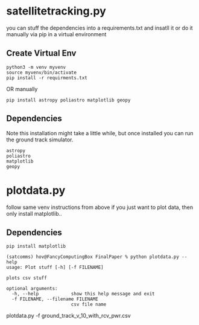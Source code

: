 # satellitetracking.py 

you can stuff the dependencies into a requirements.txt and insatll it or do it manually via pip in a virtual environment 

## Create Virtual Env

```
python3 -m venv myvenv
source myvenv/bin/activate
pip install -r requirments.txt
```
OR manually
```
pip install astropy poliastro matplotlib geopy
```
## Dependencies

Note this installation might take a little while, but once installed you can run the ground track simulator. 

```
astropy
poliastro
matplotlib
geopy
```



# plotdata.py

follow same venv instructions from above if you just want to plot data, then only install matplotlib.. 

## Dependencies 

`pip install matplotlib`

```
(satcomms) hov@FancyComputingBox FinalPaper % python plotdata.py --help
usage: Plot stuff [-h] [-f FILENAME]

plots csv stuff

optional arguments:
  -h, --help            show this help message and exit
  -f FILENAME, --filename FILENAME
                        csv file name
```

plotdata.py -f ground_track_v_10_with_rcv_pwr.csv